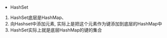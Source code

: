- HashSet

1. HashSet底层是HashMap、
2. 向Hashset中添加元素, 实际上是把这个元素作为键添加到底层的HashMap中
3. HashSet实际上就是底层HashMap的键的集合

